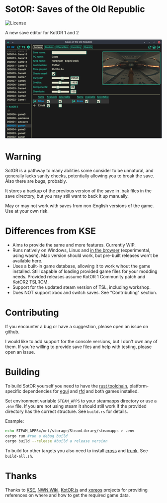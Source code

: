 # SotOR: Saves of the Old Republic

![License](https://img.shields.io/badge/License-GPLv3-blue.svg)

A new save editor for KotOR 1 and 2

![](assets/screenshot.png)

# Warning

SotOR is a pathway to many abilities some consider to be unnatural, and generally lacks sanity checks, potentially allowing you to break the save. Also there are bugs, probably.

It stores a backup of the previous version of the save in .bak files in the save directory, but you may still want to back it up manually.

May or may not work with saves from non-English versions of the game. Use at your own risk.

# Differences from KSE

- Aims to provide the same and more features. Currently WIP.
- Runs natively on Windows, Linux and [in the browser](https://starfishxeno.github.io/sotor/) (experimental, using wasm). Mac version should work, but pre-built releases won't be available here.
- Uses a built-in game database, allowing it to work wihout the game installed. Still capable of loading provided game files for your modding needs. Provided releases assume KotOR 1 Community patch and KotOR2 TSLRCM.
- Support for the updated steam version of TSL, including workshop.
- Does NOT support xbox and switch saves. See "Contributing" section.

# Contributing

If you encounter a bug or have a suggestion, please open an issue on github.

I would like to add support for the console versions, but I don't own any of them. If you're willing to provide save files and help with testing, please open an issue.

# Building

To build SotOR yourself you need to have the [rust toolchain](https://www.rust-lang.org/learn/get-started), platform-specific dependencies for [egui](https://github.com/emilk/egui/tree/3b19303e02bd2d386cf8b85b248388a25bfe9e26/crates/egui_glow) and [rfd](https://docs.rs/rfd/0.13.0/rfd/index.html#gtk-backend) and both games installed.

Set environment variable `STEAM_APPS` to your steamapps directory or use a `.env` file. If you are not using steam it should still work if the provided directory has the correct structure. See `build.rs` for details.

Example:

```bash
echo STEAM_APPS=/mnt/storage/SteamLibrary/steamapps > .env
cargo run #run a debug build
cargo build --release #build a release version
```

To build for other targets you also need to install [cross](https://github.com/cross-rs/cross) and [trunk](https://trunkrs.dev/). See `build-all.sh`.

# Thanks

Thanks to [KSE](https://github.com/nadrino/kotor-savegame-editor), [NWN Wiki](https://nwn.wiki), [KotOR.js](https://github.com/KobaltBlu/KotOR.js) and [xoreos](https://github.com/xoreos/xoreos) projects for providing references on where and how to get the required game data.
